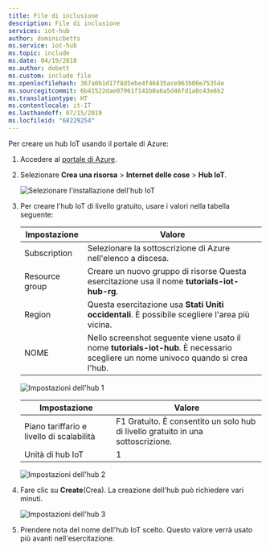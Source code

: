 ```yaml
---
title: File di inclusione
description: File di inclusione
services: iot-hub
author: dominicbetts
ms.service: iot-hub
ms.topic: include
ms.date: 04/19/2018
ms.author: dobett
ms.custom: include file
ms.openlocfilehash: 367a0b1d17f8d5ebe4f46835ace963b00e75354e
ms.sourcegitcommit: 6b41522dae07961f141b0a6a5d46fd1a0c43e6b2
ms.translationtype: HT
ms.contentlocale: it-IT
ms.lasthandoff: 07/15/2019
ms.locfileid: "68229254"
---
```

Per creare un hub IoT usando il portale di Azure:

1. Accedere al [portale di Azure](https://portal.azure.com).

1. Selezionare **Crea una risorsa** > **Internet delle cose** > **Hub IoT**.

    ![Selezionare l'installazione dell'hub IoT](media/iot-hub-tutorials-create-free-hub/selectiothub.png)

1. Per creare l'hub IoT di livello gratuito, usare i valori nella tabella seguente:

    | Impostazione | Valore |
    | ------- | ----- |
    | Subscription | Selezionare la sottoscrizione di Azure nell'elenco a discesa. |
    | Resource group | Creare un nuovo gruppo di risorse Questa esercitazione usa il nome **tutorials-iot-hub-rg**. |
    | Region | Questa esercitazione usa **Stati Uniti occidentali**. È possibile scegliere l'area più vicina. |
    | NOME | Nello screenshot seguente viene usato il nome **tutorials-iot-hub**. È necessario scegliere un nome univoco quando si crea l'hub. |

    ![Impostazioni dell'hub 1](media/iot-hub-tutorials-create-free-hub/hubdefinition-1.png)

    | Impostazione | Valore |
    | ------- | ----- |
    | Piano tariffario e livello di scalabilità | F1 Gratuito. È consentito un solo hub di livello gratuito in una sottoscrizione. |
    | Unità di hub IoT | 1 |

    ![Impostazioni dell'hub 2](media/iot-hub-tutorials-create-free-hub/hubdefinition-2.png)

1. Fare clic su **Create**(Crea). La creazione dell'hub può richiedere vari minuti.

    ![Impostazioni dell'hub 3](media/iot-hub-tutorials-create-free-hub/hubdefinition-3.png)

1. Prendere nota del nome dell'hub IoT scelto. Questo valore verrà usato più avanti nell'esercitazione.
